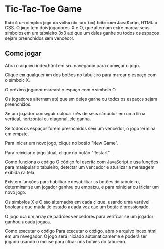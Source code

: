 # Tic-Tac-Toe Game
Este é um simples jogo da velha (tic-tac-toe) feito com JavaScript, HTML e CSS. O jogo tem dois jogadores, X e O, que alternam entre marcar seus símbolos em um tabuleiro 3x3 até que um deles ganhe ou todos os espaços sejam preenchidos sem vencedor.

## Como jogar
Abra o arquivo index.html em seu navegador para começar o jogo.

Clique em qualquer um dos botões no tabuleiro para marcar o espaço com o símbolo X.

O próximo jogador marcará o espaço com o símbolo O.

Os jogadores alternam até que um deles ganhe ou todos os espaços sejam preenchidos.

Se um jogador conseguir colocar três de seus símbolos em uma linha vertical, horizontal ou diagonal, ele ganha.

Se todos os espaços forem preenchidos sem um vencedor, o jogo termina em empate.

Para iniciar um novo jogo, clique no botão "New Game".

Para reiniciar o jogo atual, clique no botão "Restart".

Como funciona o código
O código foi escrito com JavaScript e usa funções para manipular o tabuleiro, detectar um vencedor e atualizar a mensagem exibida na tela.

Existem funções para habilitar e desabilitar os botões do tabuleiro, determinar se um jogador ganhou ou empatou, e para reiniciar ou iniciar um novo jogo.

Os símbolos X e O são alternados em cada clique, usando uma variável booleana que muda de estado a cada vez que um botão é pressionado.

O jogo usa um array de padrões vencedores para verificar se um jogador ganhou a cada jogada.

Como executar o código
Para executar o código, abra o arquivo index.html em um navegador. O jogo será iniciado automaticamente e poderá ser jogado usando o mouse para clicar nos botões do tabuleiro.

